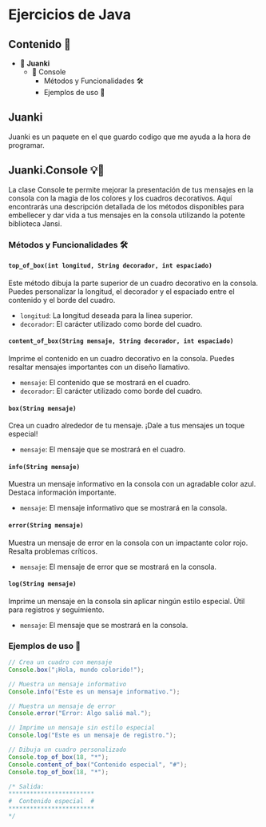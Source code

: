 # Ejercicios de Java

## Contenido 📖

- 📌 **Juanki**
  - 📍 Console
    - Métodos y Funcionalidades 🛠️
    - Ejemplos de uso 🚀

## Juanki

Juanki es un paquete en el que guardo codigo que me ayuda a la hora de programar.

## Juanki.Console 💡🎨

La clase Console te permite mejorar la presentación de tus mensajes en la consola con la magia de los colores y los cuadros decorativos. Aquí encontrarás una descripción detallada de los métodos disponibles para embellecer y dar vida a tus mensajes en la consola utilizando la potente biblioteca Jansi.

### Métodos y Funcionalidades 🛠️

#### `top_of_box(int longitud, String decorador, int espaciado)`

Este método dibuja la parte superior de un cuadro decorativo en la consola. Puedes personalizar la longitud, el decorador y el espaciado entre el contenido y el borde del cuadro.

- `longitud`: La longitud deseada para la línea superior.
- `decorador`: El carácter utilizado como borde del cuadro.

#### `content_of_box(String mensaje, String decorador, int espaciado)`

Imprime el contenido en un cuadro decorativo en la consola. Puedes resaltar mensajes importantes con un diseño llamativo.

- `mensaje`: El contenido que se mostrará en el cuadro.
- `decorador`: El carácter utilizado como borde del cuadro.

#### `box(String mensaje)`

Crea un cuadro alrededor de tu mensaje. ¡Dale a tus mensajes un toque especial!

- `mensaje`: El mensaje que se mostrará en el cuadro.

#### `info(String mensaje)`

Muestra un mensaje informativo en la consola con un agradable color azul. Destaca información importante.

- `mensaje`: El mensaje informativo que se mostrará en la consola.

#### `error(String mensaje)`

Muestra un mensaje de error en la consola con un impactante color rojo. Resalta problemas críticos.

- `mensaje`: El mensaje de error que se mostrará en la consola.

#### `log(String mensaje)`

Imprime un mensaje en la consola sin aplicar ningún estilo especial. Útil para registros y seguimiento.

- `mensaje`: El mensaje que se mostrará en la consola.

### Ejemplos de uso 🚀

```java
// Crea un cuadro con mensaje
Console.box("¡Hola, mundo colorido!");

// Muestra un mensaje informativo
Console.info("Este es un mensaje informativo.");

// Muestra un mensaje de error
Console.error("Error: Algo salió mal.");

// Imprime un mensaje sin estilo especial
Console.log("Este es un mensaje de registro.");

// Dibuja un cuadro personalizado
Console.top_of_box(18, "*"); 
Console.content_of_box("Contenido especial", "#");
Console.top_of_box(18, "*");

/* Salida:
************************
#  Contenido especial  #
************************
*/
```
